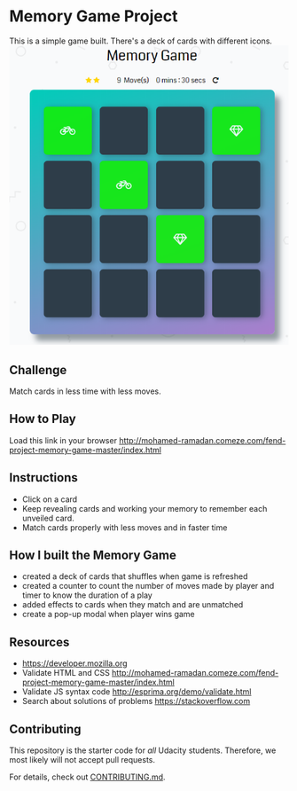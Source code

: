# Memory Game Project
This is a simple game built. There's a deck of cards with different icons. 
![snippet](img/game.png)

## Challenge
Match cards in less time with less moves.

## How to Play
Load this link in your browser http://mohamed-ramadan.comeze.com/fend-project-memory-game-master/index.html

## Instructions
* Click on a card
* Keep revealing cards and working your memory to remember each unveiled card.
* Match cards properly with less moves and in faster time


## How I built the Memory Game
* created a deck of cards that shuffles when game is refreshed
* created a counter to count the number of moves made by player and timer to know the duration of a play
* added effects to cards when they match and are unmatched
* create a pop-up modal when player wins game

## Resources
* https://developer.mozilla.org
* Validate HTML and CSS http://mohamed-ramadan.comeze.com/fend-project-memory-game-master/index.html
* Validate JS syntax code http://esprima.org/demo/validate.html
* Search about solutions of problems https://stackoverflow.com 

## Contributing

This repository is the starter code for _all_ Udacity students. Therefore, we most likely will not accept pull requests.

For details, check out [CONTRIBUTING.md](CONTRIBUTING.md).
